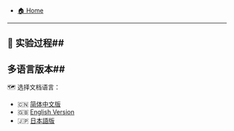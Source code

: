 - [🏠 Home](README.md)
---
## 🔬 实验过程##
## 多语言版本##
🗺 选择文档语言：
  - 🇨🇳 [简体中文版](EAP-TLS-RADIUS-Ubuntu-Full.md)  
  - 🇬🇧 [English Version](EAP-TLS-RADIUS-Ubuntu-Full-en.md)  
  - 🇯🇵 [日本語版](EAP-TLS-RADIUS-Ubuntu-Full-ja.md)


